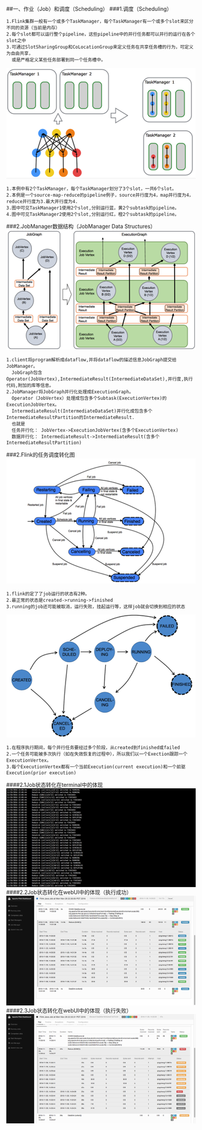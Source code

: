 
##一、作业（Job）和调度（Scheduling）
###1.调度（Scheduling）
```
1.Flink集群一般有一个或多个TaskManager，每个TaskManager有一个或多个slot来区分不同的资源（当前是内存）
2.每个slot都可以运行整个pipeline，这些pipeline中的并行任务都可以并行的运行在各个slot之中
3.可通过SlotSharingGroup和CoLocationGroup来定义任务在共享任务槽的行为，可定义为自由共享，
  或是严格定义某些任务部署到同一个任务槽中。
```
![](images/Snip20161129_1.png) 
```
1.本例中有2个TaskManager，每个TaskManager划分了3个slot，一共6个slot。
2.本例是一个source-map-reduce的pipeline例子，source并行度为4，map并行度为4，reduce并行度为3.最大并行度为4.
3.图中可见TaskManager1使用2个slot,分别运行蓝，黄2个subtask的pipeline。
4.图中可见TaskManager2使用2个slot,分别运行红，橙2个subtask的pipeline。
```
###2.JobManager数据结构（JobManager Data Structures）
![](images/Snip20161129_2.png) 
```
1.client将program解析成dataflow,并将dataflow的描述信息JobGraph提交给JobManager。
  JobGraph包含Operator(JobVertex),IntermediateResult(IntermediateDataSet),并行度,执行代码,附加的库等信息。
2.JobManager将JobGraph并行化处理成ExecutionGraph。
  Operator（JobVertex）处理成包含多个Subtask(ExecutionVertex)的ExecutionJobVertex。
  IntermediateResult(IntermediateDataSet)并行化成包含多个IntermediateResultPartition的IntermediateResult.
  也就是
  任务并行化： JobVertex->ExecutionJobVertex(含多个ExecutionVertex)
  数据并行化： IntermediateResult->IntermediateResult(含多个IntermediateResultPartition)
```

###2.Flink的任务调度转化图
![](images/Snip20161129_3.png) 
```
1.flink的定了了job运行的状态有2种。
2.最正常的状态是created->running->finished
3.running的job还可能被取消，运行失败，挂起运行等，这样job就会切换到相应的状态
```
![](images/Snip20161129_5.png) 
```
1.在程序执行期间，每个并行任务要经过多个阶段，从created到finished或failed
2.一个任务可能被多次执行（如在失效恢复的过程中），所以我们以一个Exection跟踪一个ExecutionVertex。
3.每个ExecutionVertex都有一个当前Execution(current execution)和一个前驱Execution(prior execution)
```
####2.1Job状态转化在terminal中的体现
![](images/Snip20161129_9.png) 
####2.2Job状态转化在webUI中的体现（执行成功）
![](images/Snip20161129_16.png) 
####2.3Job状态转化在webUI中的体现（执行失败）
![](images/Snip20161129_19.png) 
